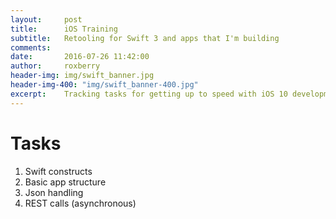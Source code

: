 ```yaml
---
layout:     post
title:      iOS Training
subtitle:   Retooling for Swift 3 and apps that I'm building
comments:   
date:       2016-07-26 11:42:00
author:     roxberry
header-img: img/swift_banner.jpg
header-img-400: "img/swift_banner-400.jpg"
excerpt:    Tracking tasks for getting up to speed with iOS 10 development.
---
```


# Tasks
1. Swift constructs
1. Basic app structure
1. Json handling
1. REST calls (asynchronous)
